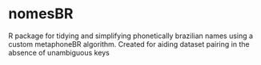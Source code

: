 # nomesBR
R package for tidying and simplifying phonetically brazilian names using a custom metaphoneBR algorithm. Created for aiding dataset pairing in the absence of unambiguous keys
